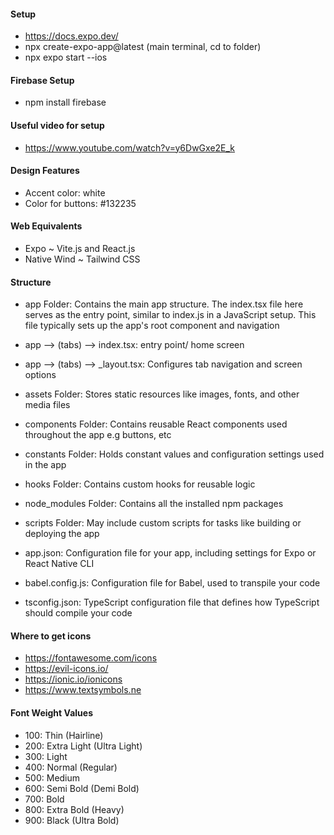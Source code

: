 #### Setup
- https://docs.expo.dev/
- npx create-expo-app@latest (main terminal, cd to folder)
- npx expo start --ios

#### Firebase Setup
- npm install firebase

#### Useful video for setup
- https://www.youtube.com/watch?v=y6DwGxe2E_k

#### Design Features
- Accent color: white 
- Color for buttons: #132235

#### Web Equivalents
- Expo ~ Vite.js and React.js
- Native Wind ~ Tailwind CSS

#### Structure
- app Folder: Contains the main app structure. The index.tsx file here serves as the entry point, similar to index.js in a JavaScript setup. This file typically sets up the app's root component and navigation
-  app --> (tabs) --> index.tsx: entry point/ home screen
-  app --> (tabs) --> _layout.tsx: Configures tab navigation and screen options
  
- assets Folder: Stores static resources like images, fonts, and other media files
- components Folder: Contains reusable React components used throughout the app e.g buttons, etc
- constants Folder: Holds constant values and configuration settings used in the app
- hooks Folder: Contains custom hooks for reusable logic
- node_modules Folder: Contains all the installed npm packages
- scripts Folder: May include custom scripts for tasks like building or deploying the app
- app.json: Configuration file for your app, including settings for Expo or React Native CLI
- babel.config.js: Configuration file for Babel, used to transpile your code
- tsconfig.json: TypeScript configuration file that defines how TypeScript should compile your code


#### Where to get icons
- https://fontawesome.com/icons
- https://evil-icons.io/
- https://ionic.io/ionicons
- https://www.textsymbols.ne

#### Font Weight Values
- 100: Thin (Hairline)
- 200: Extra Light (Ultra Light)
- 300: Light
- 400: Normal (Regular)
- 500: Medium
- 600: Semi Bold (Demi Bold)
- 700: Bold
- 800: Extra Bold (Heavy)
- 900: Black (Ultra Bold)



